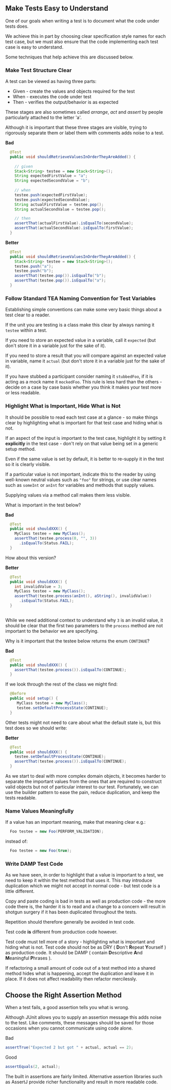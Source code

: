 ## Make Tests Easy to Understand

One of our goals when writing a test is to document what the code under tests does.

We achieve this in part by choosing clear specification style names for each test case, but we must also ensure that the code implementing each test case is easy to understand.

Some techniques that help achieve this are discussed below.

### Make Test Structure Clear

A test can be viewed as having three parts:

* Given - create the values and objects required for the test
* When - executes the code under test 
* Then - verifies the output/behavior is as expected

These stages are also sometimes called *arrange*, *act* and *assert* by people particularly attached to the letter 'a'.

Although it is important that these three stages are visible, trying to rigorously separate them or label them with comments adds noise to a test. 

**Bad**
```java
  @Test
  public void shouldRetrieveValuesInOrderTheyAreAdded() {
    
    // given
    Stack<String> testee = new Stack<String>();
    String expectedFirstValue = "a";
    String expectedSecondValue = "b";
  
    // when
    testee.push(expectedFirstValue);
    testee.push(expectedSecondValue);
    String actualFirstValue = testee.pop();  
    String actualSecondValue = testee.pop();  

    // then
    assertThat(actualFirstValue).isEqualTo(secondValue);
    assertThat(actualSecondValue).isEqualTo(firstValue);
  }
```

**Better**
```java
  @Test
  public void shouldRetrieveValuesInOrderTheyAreAdded() {
    Stack<String> testee = new Stack<String>();
    testee.push("a");
    testee.push("b");
    assertThat(testee.pop()).isEqualTo("b");
    assertThat(testee.pop()).isEqualTo("a");
  }
```

### Follow Standard TEA Naming Convention for Test Variables

Establishing simple conventions can make some very basic things about a test clear to a reader.

If the unit you are testing is a class make this clear by always naming it `testee` within a test.

If you need to store an expected value in a variable, call it `expected` (but don't store it in a variable just for the sake of it).

If you need to store a result that you will compare against an expected value in variable, name it `actual` (but don't store it in a variable just for the sake of it).

If you have stubbed a participant consider naming it `stubbedFoo`, if it is acting as a mock name it `mockedFoo`. This rule is less hard than the others - decide on a case by case basis whether you think it makes your test more or less readable. 

### Highlight What is Important, Hide What is Not

It should be possible to read each test case at a glance - so make things clear by highlighting what is important for that test case and hiding what is not.

If an aspect of the input is important to the test case, highlight it by setting it **explicitly** in the test case - don't rely on that value being set in a generic setup method. 

Even if the same value is set by default, it is better to re-supply it in the test so it is clearly visible.

If a particular value is not important, indicate this to the reader by using well-known neutral values such as `"foo"` for strings, or use clear names such as `someInt` or `anInt` for variables and methods that supply values.

Supplying values via a method call makes them less visible.

What is important in the test below?

**Bad**
```java
  @Test
  public void shouldXXX() {
    MyClass testee = new MyClass();
    assertThat(testee.process(0, "", 3))
      .isEqualTo(Status.FAIL);
  }
```

How about this version?

**Better**
```java
  @Test
  public void shouldXXX() {
    int invalidValue = 3;
    MyClass testee = new MyClass();
    assertThat(testee.process(anInt(), aString(), invalidValue))
      .isEqualTo(Status.FAIL);
  }
  
```

While we need additional context to understand why `3` is an invalid value, it should be clear that the first two parameters to the `process` method are not important to the behavior we are specifying. 

Why is it important that the testee below returns the enum `CONTINUE`?

**Bad**
```java
  @Test
  public void shouldXXX() {
    assertThat(testee.process()).isEqualTo(CONTINUE);
  }
```

If we look through the rest of the class we might find:

```java
  @Before
  public void setup() {
     MyClass testee = new MyClass();
     testee.setDefaultProcessState(CONTINUE);
  }
```

Other tests might not need to care about what the default state is, but this test does so we should write:

**Better**
```java
  @Test
  public void shouldXXX() {
    testee.setDefaultProcessState(CONTINUE);
    assertThat(testee.process()).isEqualTo(CONTINUE);
  }
```

As we start to deal with more complex domain objects, it becomes harder to separate the important values from the ones that are required to construct valid objects but not of particular interest to our test. 
Fortunately, we can use the builder pattern to ease the pain, reduce duplication, and keep the tests readable.

### Name Values Meaningfully

If a value has an important meaning, make that meaning clear e.g.:

```java
  Foo testee = new Foo(PERFORM_VALIDATION);
```

instead of:

```java
  Foo testee = new Foo(true);
```

### Write DAMP Test Code

As we have seen, in order to highlight that a value is important to a test, we need to keep it within the test method that uses it. This may introduce duplication which we might not accept in normal code - but test code is a little different.

Copy and paste coding is bad in tests as well as production code - the more code there is, the harder it is to read and a change to a concern will result in shotgun surgery if it has been duplicated throughout the tests.

Repetition should therefore generally be avoided in test code.

Test code **is** different from production code however. 

Test code must tell more of a story - highlighting what is important and hiding what is not. Test code should not be as DRY ( **D**on't **R**epeat **Y**ourself ) as production code. It should be DAMP ( contain **D**escriptive **A**nd **M**eaningful **P**hrases ).

If refactoring a small amount of code out of a test method into a shared method hides what is happening, accept the duplication and leave it in place. If it does not affect readability then refactor mercilessly.

## Choose the Right Assertion Method

When a test fails, a good assertion tells you what is wrong. 

Although JUnit allows you to supply an assertion message this adds noise to the test. Like comments, these messages should be saved for those occasions when you cannot communicate using code alone.

Bad

```java
assertTrue("Expected 2 but got " + actual, actual == 2);
```

Good

```java
assertEquals(2, actual);
```

The built in assertions are fairly limited. Alternative assertion libraries such as AssertJ provide richer functionality and result in more readable code.

